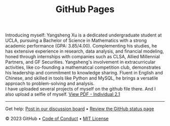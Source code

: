 <header>

<!--
  <<< Author notes: Course header >>>
  Include a 1280×640 image, course title in sentence case, and a concise description in emphasis.
  In your repository settings: enable template repository, add your 1280×640 social image, auto delete head branches.
  Add your open source license, GitHub uses MIT license.
-->

# GitHub Pages


</header>

<!--
  <<< Author notes: Step 2 >>>
  Start this step by acknowledging the previous step.
  Define terms and link to docs.github.com.
  Historic note: previous version checked for empty pull request, changed to the correct theme `minima`.
-->

Introducing myself: Yangsheng Xu is a dedicated undergraduate student at UCLA, pursuing a Bachelor of Science in Mathematics with a strong academic performance (GPA: 3.85/4.00). Complementing his studies, he has extensive experience in research, data analysis, and financial modeling, honed through internships with companies such as CLSA, Allied Millennial Partners, and GF Securities. Yangsheng's involvement in extracurricular activities, like co-founding a mathematical competition club, demonstrates his leadership and commitment to knowledge sharing. Fluent in English and Chinese, and skilled in tools like Python and MySQL, he brings a versatile approach to problem-solving and analysis.    
I have uploaded several projects of myself on the github file there. And I also upload a selfie of myself. 
[View PDF - Individual 2.1](https://raw.githubusercontent.com/oceanxys/<repository-name>/main/individual-2.1.pdf)


<footer>

<!--
  <<< Author notes: Footer >>>
  Add a link to get support, GitHub status page, code of conduct, license link.
-->

---

Get help: [Post in our discussion board](https://github.com/orgs/skills/discussions/categories/github-pages) &bull; [Review the GitHub status page](https://www.githubstatus.com/)

&copy; 2023 GitHub &bull; [Code of Conduct](https://www.contributor-covenant.org/version/2/1/code_of_conduct/code_of_conduct.md) &bull; [MIT License](https://gh.io/mit)

</footer>
